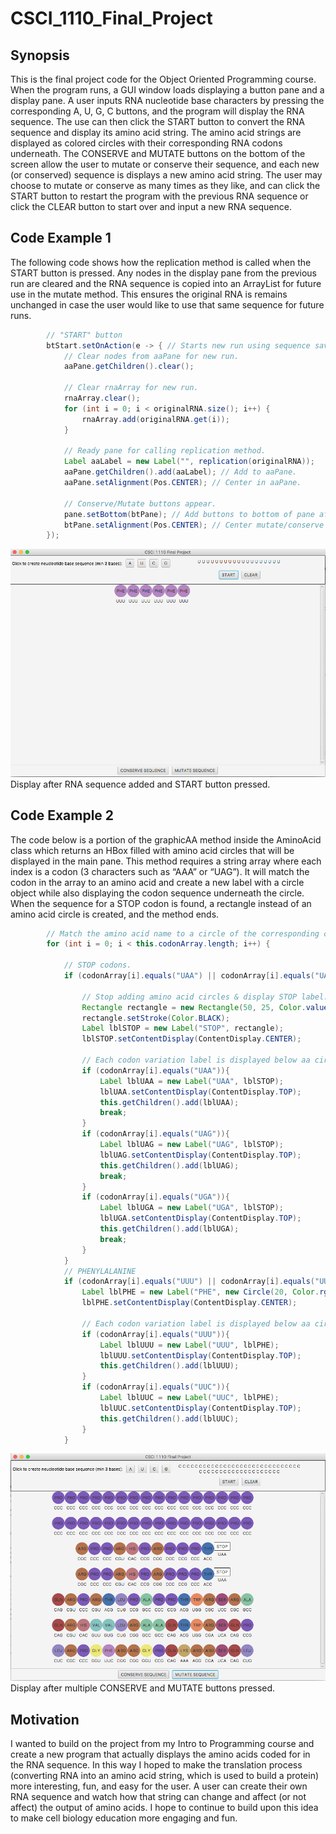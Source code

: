 # CSCI_1110_Final_Project

## Synopsis

This is the final project code for the Object Oriented Programming course.  When the program runs, a GUI window loads displaying a button pane and a display pane.  A user inputs RNA nucleotide base characters by pressing the corresponding A, U, G, C buttons, and the program will display the RNA sequence.  The use can then click the START button to convert the RNA sequence and display its amino acid string.  The amino acid strings are displayed as colored circles with their corresponding RNA codons underneath.  The CONSERVE and MUTATE buttons on the bottom of the screen allow the user to mutate or conserve their sequence, and each new (or conserved) sequence is displays a new amino acid string.  The user may choose to mutate or conserve as many times as they like, and can click the START button to restart the program with the previous RNA sequence or click the CLEAR button to start over and input a new RNA sequence.

## Code Example 1

The following code shows how the replication method is called when the START button is pressed.  Any nodes in the display pane from the previous run are cleared and the RNA sequence is copied into an ArrayList for future use in the mutate method.  This ensures the original RNA is remains unchanged in case the user would like to use that same sequence for future runs.  

```java
		// "START" button	
		btStart.setOnAction(e -> { // Starts new run using sequence saved in rnaPane.
			// Clear nodes from aaPane for new run.
			aaPane.getChildren().clear(); 

			// Clear rnaArray for new run.
			rnaArray.clear(); 		
			for (int i = 0; i < originalRNA.size(); i++) {
				rnaArray.add(originalRNA.get(i));
			}

			// Ready pane for calling replication method.
			Label aaLabel = new Label("", replication(originalRNA));
			aaPane.getChildren().add(aaLabel); // Add to aaPane.
			aaPane.setAlignment(Pos.CENTER); // Center in aaPane.

			// Conserve/Mutate buttons appear.
			pane.setBottom(btPane); // Add buttons to bottom of pane after Start button pressed.
			btPane.setAlignment(Pos.CENTER); // Center mutate/conserve buttons.
		});		   
```

![](Code_Example_1.png)
Display after RNA sequence added and START button pressed.
   
## Code Example 2

The code below is a portion of the graphicAA method inside the AminoAcid class which returns an HBox filled with amino acid circles that will be displayed in the main pane.  This method requires a string array where each index is a codon (3 characters such as “AAA” or “UAG”).  It will match the codon in the array to an amino acid and create a new label with a circle object while also displaying the codon sequence underneath the circle.  When the sequence for a STOP codon is found, a rectangle instead of an amino acid circle is created, and the method ends.

```java
		// Match the amino acid name to a circle of the corresponding color for the whole ArrayList.
		for (int i = 0; i < this.codonArray.length; i++) {
			
			// STOP codons.
			if (codonArray[i].equals("UAA") || codonArray[i].equals("UAG") || codonArray[i].equals("UGA")) { 
				
				// Stop adding amino acid circles & display STOP label.
				Rectangle rectangle = new Rectangle(50, 25, Color.valueOf("WHITE"));
				rectangle.setStroke(Color.BLACK);
				Label lblSTOP = new Label("STOP", rectangle);
				lblSTOP.setContentDisplay(ContentDisplay.CENTER);
		
				// Each codon variation label is displayed below aa circle.
				if (codonArray[i].equals("UAA")){
					Label lblUAA = new Label("UAA", lblSTOP);
					lblUAA.setContentDisplay(ContentDisplay.TOP);
					this.getChildren().add(lblUAA);
					break;
				}
				if (codonArray[i].equals("UAG")){
					Label lblUAG = new Label("UAG", lblSTOP);
					lblUAG.setContentDisplay(ContentDisplay.TOP);
					this.getChildren().add(lblUAG);
					break;
				}
				if (codonArray[i].equals("UGA")){
					Label lblUGA = new Label("UGA", lblSTOP);
					lblUGA.setContentDisplay(ContentDisplay.TOP);
					this.getChildren().add(lblUGA);
					break;
				}
			}
			// PHENYLALANINE
			if (codonArray[i].equals("UUU") || codonArray[i].equals("UUC")) {
				Label lblPHE = new Label("PHE", new Circle(20, Color.rgb(180, 134, 194)));
				lblPHE.setContentDisplay(ContentDisplay.CENTER);
				
				// Each codon variation label is displayed below aa circle.
				if (codonArray[i].equals("UUU")){
					Label lblUUU = new Label("UUU", lblPHE);
					lblUUU.setContentDisplay(ContentDisplay.TOP);
					this.getChildren().add(lblUUU);
				}
				if (codonArray[i].equals("UUC")){
					Label lblUUC = new Label("UUC", lblPHE);
					lblUUC.setContentDisplay(ContentDisplay.TOP);
					this.getChildren().add(lblUUC);
				}
			}
```

![](Code_Example_2.png)
Display after multiple CONSERVE and MUTATE buttons pressed.


## Motivation

I wanted to build on the project from my Intro to Programming course and create a new program that actually displays the amino acids coded for in the RNA sequence.  In this way I hoped to make the translation process (converting RNA into an amino acid string, which is used to build a protein) more interesting, fun, and easy for the user.  A user can create their own RNA sequence and watch how that string can change and affect (or not affect) the output of amino acids.  I hope to continue to build upon this idea to make cell biology education more engaging and fun. 
